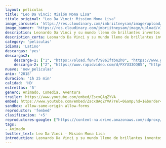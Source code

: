 ```yaml
---
layout: peliculas
title: "Leo Da Vinci: Misión Mona Lisa"
titulo_original: "Leo Da Vinci: Mission Mona Lisa"
image_carousel: 'https://res.cloudinary.com/imbriitneysam/image/upload/v1544327349/leo-poster-min.jpg'
image_banner: 'https://res.cloudinary.com/imbriitneysam/image/upload/v1544327350/leo-banner-min.jpg'
description: Leonardo Da Vinci y su mundo lleno de brillantes inventos y descubrimientos, además de un gran sueño, poder volar. Junto a él, sus compañeros Lorenzo, Agnes, Niccoló, además de la fuerte y decidida Lisa, de la que Leo está enamorado sin siquiera saberlo. Su aventura les llevará hasta la isla de Montecristo, donde se encuentra un tesoro bajo el mar. Pero pronto nuestros héroes se darán cuenta de lo peligrosa que es su misión, ya que hay un grupo de piratas que no dudan en usar sucias artimañas para hacerse con el preciado botín.
description_corta: Leonardo Da Vinci y su mundo lleno de brillantes inventos y descubrimientos, además de un gran sueño, poder volar. Junto a él, sus compañeros Lorenzo, Agnes, Niccoló, además de la fuerte y decidida Lisa, de la que Leo está enamorado sin...
category: 'peliculas'
idioma: 'Latino'
descargas: 'yes'
descargas2:
    descarga-1: ["1", "https://oload.fun/f/986Iftbn2h0", "https://www.google.com/s2/favicons?domain=openload.co","OpenLoad","https://res.cloudinary.com/imbriitneysam/image/upload/v1541473684/mexico.png", "Latino", "HD"]
    descarga-2: ["2", "https://www.rapidvideo.com/d/FXYU33OQBS", "https://www.google.com/s2/favicons?domain=www.rapidvideo.com","RapidVideo","https://res.cloudinary.com/imbriitneysam/image/upload/v1541473684/mexico.png", "Latino", "HD"]
nuevo: 'new_peliculas'
anio: '2018'
duracion: '1h 25 min'
calidad: 'HD'
estrellas: '5'
genero: Animado, Comedia, Aventura
trailer: https://www.youtube.com/embed/ZscxQAqZYVA
embed: https://www.youtube.com/embed/ZscxQAqZYVA?rel=0&amp;hd=1&border=0&wmode=opaque&enablejsapi=1&modestbranding=1&controls=1&showinfo=1
sandbox: allow-same-origin allow-forms
reproductor: 'fembed'
clasificacion: '+5'
reproductores-google: ["https://content-na.drive.amazonaws.com/cdproxy/share/NWRmu2QdaQTM50CCGkfaGwprz1QsWXbQ1xyvgyW8Ew8/nodes/NftRPtKGSlqWN-NVz9K39w?nonce=ajruL3g0ZTiUrzybpVg0XIoYs6YxBVdY31nqxm4ClXBEzxUNsxQ_caVCOwfkkwRj"]
tags:
- Animado
twitter_text: Leo Da Vinci - Misión Mona Lisa
introduction: Leonardo Da Vinci y su mundo lleno de brillantes inventos y descubrimientos, además de un gran sueño, poder volar. Junto a él, sus compañeros Lorenzo, Agnes, Niccoló, además de la fuerte y decidida Lisa, de la que Leo está enamorado sin...
---
```












